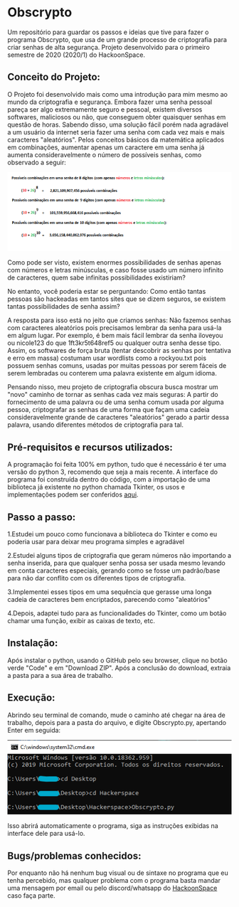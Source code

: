 # Obscrypto
Um repositório para guardar os passos e ideias que tive para fazer o programa Obscrypto, que usa de um grande processo de criptografia para criar senhas de alta segurança.
Projeto desenvolvido para o primeiro semestre de 2020 (2020/1) do HackoonSpace.

## Conceito do Projeto:
O Projeto foi desenvolvido mais como uma introdução para mim mesmo ao mundo da criptografia e segurança. Embora fazer uma senha pessoal pareça ser algo extremamente seguro e pessoal, existem diversos softwares, maliciosos ou não, que conseguem obter quaisquer senhas em questão de horas. Sabendo disso, uma solução fácil porém nada agradável a um usuário da internet seria fazer uma senha com cada vez mais e mais caracteres "aleatórios". Pelos conceitos básicos da matemática aplicados em combinações, aumentar apenas um caractere em uma senha já aumenta consideravelmente o número de possíveis senhas, como observado a seguir:

![Imagem](https://github.com/kyleflick124/Obscrypto/blob/master/combina%C3%A7%C3%B5es.png)

Como pode ser visto, existem enormes possibilidades de senhas apenas com números e letras minúsculas, e caso fosse usado um número infinito de caracteres, quem sabe infinitas possibilidades existiriam?

No entanto, você poderia estar se perguntando: Como então tantas pessoas são hackeadas em tantos sites que se dizem seguros, se existem tantas possibilidades de senha assim?

A resposta para isso está no jeito que criamos senhas: Não fazemos senhas com caracteres aleatórios pois precisamos lembrar da senha para usá-la em algum lugar. Por exemplo, é bem mais fácil lembrar da senha iloveyou ou nicole123 do que 1ft3kr5t648ref5 ou qualquer outra senha desse tipo. Assim, os softwares de força bruta (tentar descobrir as senhas por tentativa e erro em massa) costumam usar wordlists como a rockyou.txt pois possuem senhas comuns, usadas por muitas pessoas por serem fáceis de serem lembradas ou conterem uma palavra existente em algum idioma.

Pensando nisso, meu projeto de criptografia obscura busca mostrar um "novo" caminho de tornar as senhas cada vez mais seguras: A partir do fornecimento de uma palavra ou de uma senha comum usada por alguma pessoa, criptografar as senhas de uma forma que façam uma cadeia consideravelmente grande de caracteres "aleatórios" gerado a partir dessa palavra, usando diferentes métodos de criptografia para tal.

## Pré-requisitos e recursos utilizados:

A programação foi feita 100% em python, tudo que é necessário é ter uma versão do python 3, recomendo que seja a mais recente.
A interface do programa foi construída dentro do código, com a importação de uma biblioteca já existente no python chamada Tkinter, os usos e implementações podem ser conferidos [aqui](http://effbot.org/tkinterbook/).

## Passo a passo:

1.Estudei um pouco como funcionava a biblioteca do Tkinter e como eu poderia usar para deixar meu programa simples e agradável

2.Estudei alguns tipos de criptografia que geram números não importando a senha inserida, para que qualquer senha possa ser usada mesmo levando em conta caracteres especiais, gerando como se fosse um padrão/base para não dar conflito com os diferentes tipos de criptografia.

3.Implementei esses tipos em uma sequência que gerasse uma longa cadeia de caracteres bem encriptados, parecendo como "aleatórios"

4.Depois, adaptei tudo para as funcionalidades do Tkinter, como um botão chamar uma função, exibir as caixas de texto, etc.

## Instalação:

Após instalar o python, usando o GitHub pelo seu browser, clique no botão verde "Code" e em "Download ZIP". Após a conclusão do download, extraia a pasta para a sua área de trabalho.

## Execução:

Abrindo seu terminal de comando, mude o caminho até chegar na área de trabalho, depois para a pasta do arquivo, e digite Obscrypto.py, apertando Enter em seguida:

![imagem](https://github.com/kyleflick124/Obscrypto/blob/master/caminho.png)

Isso abrirá automaticamente o programa, siga as instruções exibidas na interface dele para usá-lo.

## Bugs/problemas conhecidos:

Por enquanto não há nenhum bug visual ou de sintaxe no programa que eu tenha percebido, mas qualquer problema com o programa basta mandar uma mensagem por email ou pelo discord/whatsapp do [HackoonSpace](hackoonspace.com) caso faça parte.

